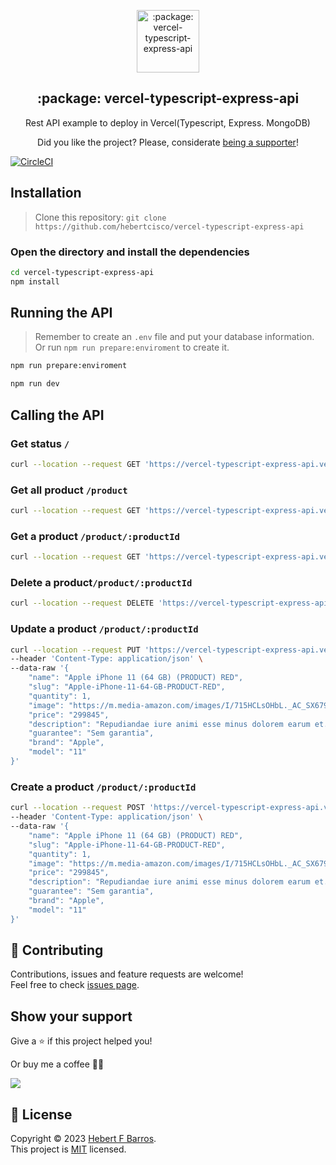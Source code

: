 <p align="center">
 <img width="100px" src="https://raw.githubusercontent.com/hebertcisco/vercel-typescript-express-api/cebd0c563141a4cc7d279997b8cb5dd9232d7591/.github/images/favicon512x512-vercel-typescript-express-api.png" align="center" alt=":package: vercel-typescript-express-api" />
 <h2 align="center">:package: vercel-typescript-express-api</h2>
 <p align="center">Rest API example to deploy in Vercel(Typescript, Express. MongoDB)</p>
</p>

<p align="center">Did you like the project? Please, considerate <a href="https://www.buymeacoffee.com/hebertcisco">being a supporter</a>!</p>

[![CircleCI](https://dl.circleci.com/status-badge/img/gh/hebertcisco/vercel-typescript-express-api/tree/main.svg?style=svg)](https://dl.circleci.com/status-badge/redirect/gh/hebertcisco/vercel-typescript-express-api/tree/main)

## Installation

> Clone this repository: `git clone https://github.com/hebertcisco/vercel-typescript-express-api`

### Open the directory and install the dependencies

```bash
cd vercel-typescript-express-api
npm install
```

## Running the API

> Remember to create an `.env` file and put your database information.
> Or run `npm run prepare:enviroment` to create it.

```bash
npm run prepare:enviroment
```

```sh
npm run dev
```
## Calling the API

### Get status `/` 

```bash
curl --location --request GET 'https://vercel-typescript-express-api.vercel.app/'
```

### Get all product `/product`

```bash
curl --location --request GET 'https://vercel-typescript-express-api.vercel.app/product'
```

### Get a product `/product/:productId`

```bash
curl --location --request GET 'https://vercel-typescript-express-api.vercel.app/product/83dd27e0-0fe6-49d4-9bab-7915ac6f7f10'
```

### Delete a product`/product/:productId`

```bash
curl --location --request DELETE 'https://vercel-typescript-express-api.vercel.app/product/83dd27e0-0fe6-49d4-9bab-7915ac6f7f10'
```

### Update a product `/product/:productId`

```bash
curl --location --request PUT 'https://vercel-typescript-express-api.vercel.app/product/83dd27e0-0fe6-49d4-9bab-7915ac6f7f10' \
--header 'Content-Type: application/json' \
--data-raw '{
    "name": "Apple iPhone 11 (64 GB) (PRODUCT) RED",
    "slug": "Apple-iPhone-11-64-GB-PRODUCT-RED",
    "quantity": 1,
    "image": "https://m.media-amazon.com/images/I/715HCLsOHbL._AC_SX679_.jpg",
    "price": "299845",
    "description": "Repudiandae iure animi esse minus dolorem earum et. Eligendi in fugit. Dolor odio est harum veritatis error.",
    "guarantee": "Sem garantia",
    "brand": "Apple",
    "model": "11"
}'
```

### Create a product `/product/:productId`

```bash
curl --location --request POST 'https://vercel-typescript-express-api.vercel.app/product' \
--header 'Content-Type: application/json' \
--data-raw '{
    "name": "Apple iPhone 11 (64 GB) (PRODUCT) RED",
    "slug": "Apple-iPhone-11-64-GB-PRODUCT-RED",
    "quantity": 1,
    "image": "https://m.media-amazon.com/images/I/715HCLsOHbL._AC_SX679_.jpg",
    "price": "299845",
    "description": "Repudiandae iure animi esse minus dolorem earum et. Eligendi in fugit. Dolor odio est harum veritatis error.",
    "guarantee": "Sem garantia",
    "brand": "Apple",
    "model": "11"
}'
```

## 🤝 Contributing

Contributions, issues and feature requests are welcome!<br />Feel free to check [issues page](issues).

## Show your support

Give a ⭐️ if this project helped you!

Or buy me a coffee 🙌🏾

<a href="https://www.buymeacoffee.com/hebertcisco">
    <img src="https://img.buymeacoffee.com/button-api/?text=Buy me a coffee&emoji=&slug=hebertcisco&button_colour=FFDD00&font_colour=000000&font_family=Inter&outline_colour=000000&coffee_colour=ffffff" />
</a>

## 📝 License

Copyright © 2023 [Hebert F Barros](https://github.com/hebertcisco).<br />
This project is [MIT](LICENSE) licensed.
